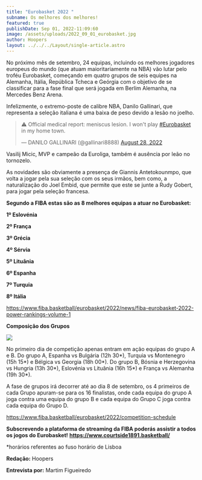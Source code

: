 ```yaml
---
title: "Eurobasket 2022 "
subname: Os melhores dos melhores!
featured: true
publishDate: Sep 01, 2022-11:09:60
image: /assets/uploads/2022_09_01_eurobasket.jpg
author: Hoopers
layout: ../../../Layout/single-article.astro
---
```

<!--StartFragment-->

No próximo mês de setembro, 24 equipas, incluindo os melhores jogadores europeus do mundo (que atuam maioritariamente na NBA) vão lutar pelo troféu Eurobasket, começando em quatro grupos de seis equipes na Alemanha, Itália, República Tcheca e Geórgia com o objetivo de se classificar para a fase final que será jogada em Berlim Alemanha, na Mercedes Benz Arena.

Infelizmente, o extremo-poste de calibre NBA, Danilo Gallinari, que representa a seleção italiana é uma baixa de peso devido a lesão no joelho. 

<!--StartFragment-->

<blockquote class="twitter-tweet"><p lang="en" dir="ltr">⚠️ Official medical report: meniscus lesion. I won&#39;t play <a href="https://twitter.com/hashtag/Eurobasket?src=hash&amp;ref_src=twsrc%5Etfw">#Eurobasket</a> in my home town.</p>&mdash; DANILO GALLINARI (@gallinari8888) <a href="https://twitter.com/gallinari8888/status/1563873828287168512?ref_src=twsrc%5Etfw">August 28, 2022</a></blockquote> <script async src="https://platform.twitter.com/widgets.js" charset="utf-8"></script>

<!--EndFragment-->

Vasilij Micic, MVP e campeão da Euroliga, também é ausência por leão no tornozelo.

As novidades são obviamente a presença de Giannis Antetokounmpo, que volta a jogar pela sua seleção com os seus irmãos, bem como, a naturalização do Joel Embid, que permite que este se junte a Rudy Gobert, para jogar pela seleção francesa. 

**Segundo a FIBA estas são as 8 melhores equipas a atuar no Eurobasket:**

**1º Eslovénia**

**2º França**

**3º Grécia** 

**4º Sérvia**

**5º Lituânia** 

**6º Espanha**

**7º Turquia** 

**8º Itália** 

<https://www.fiba.basketball/eurobasket/2022/news/fiba-eurobasket-2022-power-rankings-volume-1>





**Composição dos Grupos** 

![](https://lh4.googleusercontent.com/qHHSoNYDue7_e6c5Nzhd3wcbkw8ODQb-lUSdZkDge0ikjbLKiuT-IEwz4rb-p0-I_3jgkcCwbGxnAj2AI3bcB6n7PngROTwDizds7oo6wZO8Dz2w2Vy2yA4C7tcYIeDpcKcQFpw2cNmhRH2MiUmI9r-SAJ9WwoMCowMEb4Ff2UTP4LkLHHfDoh0sCg)

No primeiro dia de competição apenas entram em ação equipas do grupo A e B. Do grupo A, Espanha vs Bulgária (12h 30\*), Turquia vs Montenegro (15h 15\*) e Bélgica vs Georgia (18h 00\*). Do grupo B, Bósnia e Herzegovina vs Hungria (13h 30\*), Eslovénia vs Lituânia (16h 15\*) e França vs Alemanha (19h 30\*). 

A fase de grupos irá decorrer até ao dia 8 de setembro, os 4 primeiros de cada Grupo apuram-se para os 16 finalistas, onde cada equipa do grupo A joga contra uma equipa do grupo B e cada equipa do Grupo C joga contra cada equipa do Grupo D. 

<https://www.fiba.basketball/eurobasket/2022/competition-schedule>





**Subscrevendo a plataforma de streaming da FIBA poderás assistir a todos os jogos do Eurobasket!** **<https://www.courtside1891.basketball/>**

\*horários referentes ao fuso horário de Lisboa 

**Redação:** Hoopers

**Entrevista por:** Martim Figueiredo

<!--EndFragment-->